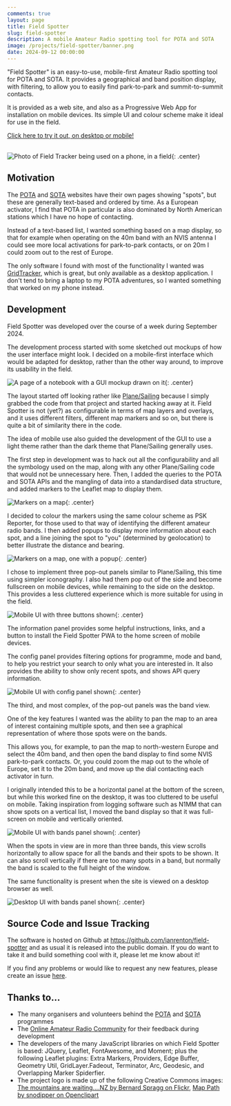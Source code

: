 ```yaml
---
comments: true
layout: page
title: Field Spotter
slug: field-spotter
description: A mobile Amateur Radio spotting tool for POTA and SOTA
image: /projects/field-spotter/banner.png
date: 2024-09-12 00:00:00
---
```


"Field Spotter" is an easy-to-use, mobile-first Amateur Radio spotting tool for POTA and SOTA. It provides a geographical and band position display, with filtering, to allow you to easily find park-to-park and summit-to-summit contacts.

It is provided as a web site, and also as a Progressive Web App for installation on mobile devices. Its simple UI and colour scheme make it ideal for use in the field.

[Click here to try it out, on desktop or mobile!](https://fieldspotter.ianrenton.com/)<br/><br/>

![Photo of Field Tracker being used on a phone, in a field](/projects/field-spotter/field-use-photo-1.jpg){: .center}

## Motivation

The [POTA](https://pota.app/) and [SOTA](https://sotawatch.sota.org.uk/en/) websites have their own pages showing "spots", but these are generally text-based and ordered by time. As a European activator, I find that POTA in particular is also dominated by North American stations which I have no hope of contacting.

Instead of a text-based list, I wanted something based on a map display, so that for example when operating on the 40m band with an NVIS antenna I could see more local activations for park-to-park contacts, or on 20m I could zoom out to the rest of Europe.

The only software I found with most of the functionality I wanted was [GridTracker](https://gridtracker.org/), which is great, but only available as a desktop application. I don't tend to bring a laptop to my POTA adventures, so I wanted something that worked on my phone instead.

## Development

Field Spotter was developed over the course of a week during September 2024.

The development process started with some sketched out mockups of how the user interface might look. I decided on a mobile-first interface which would be adapted for desktop, rather than the other way around, to improve its usability in the field.

![A page of a notebook with a GUI mockup drawn on it](/projects/field-spotter/sketch.jpg){: .center}

The layout started off looking rather like [Plane/Sailing](/hardware/planesailing) because I simply grabbed the code from that project and started hacking away at it. Field Spotter is not (yet?) as configurable in terms of map layers and overlays, and it uses different filters, different map markers and so on, but there is quite a bit of similarity there in the code.

The idea of mobile use also guided the development of the GUI to use a light theme rather than the dark theme that Plane/Sailing generally uses.

The first step in development was to hack out all the configurability and all the symbology used on the map, along with any other Plane/Sailing code that would not be unnecessary here. Then, I added the queries to the POTA and SOTA APIs and the mangling of data into a standardised data structure, and added markers to the Leaflet map to display them.

![Markers on a map](/projects/field-spotter/markers.png){: .center}

I decided to colour the markers using the same colour scheme as PSK Reporter, for those used to that way of identifying the different amateur radio bands. I then added popups to display more information about each spot, and a line joining the spot to "you" (determined by geolocation) to better illustrate the distance and bearing.

![Markers on a map, one with a popup](/projects/field-spotter/ss-desktop-popup-small-longrange.png){: .center}

I chose to implement three pop-out panels similar to Plane/Sailing, this time using simpler iconography. I also had them pop out of the side and become fullscreen on mobile devices, while remaining to the side on the desktop. This provides a less cluttered experience which is more suitable for using in the field.

![Mobile UI with three buttons shown](/projects/field-spotter/ss-mobile-buttons.png){: .center}

The information panel provides some helpful instructions, links, and a button to install the Field Spotter PWA to the home screen of mobile devices.

The config panel provides filtering options for programme, mode and band, to help you restrict your search to only what you are interested in. It also provides the ability to show only recent spots, and shows API query information.

![Mobile UI with config panel shown](/projects/field-spotter/ss-mobile-config.png){: .center}

The third, and most complex, of the pop-out panels was the band view.

One of the key features I wanted was the ability to pan the map to an area of interest containing multiple spots, and then see a graphical representation of where those spots were on the bands.

This allows you, for example, to pan the map to north-western Europe and select the 40m band, and then open the band display to find some NVIS park-to-park contacts. Or, you could zoom the map out to the whole of Europe, set it to the 20m band, and move up the dial contacting each activator in turn.

I originally intended this to be a horizontal panel at the bottom of the screen, but while this worked fine on the desktop, it was too cluttered to be useful on mobile. Taking inspiration from logging software such as N1MM that can show spots on a vertical list, I moved the band display so that it was full-screen on mobile and vertically oriented.

![Mobile UI with bands panel shown](/projects/field-spotter/ss-mobile-bands.png){: .center}

When the spots in view are in more than three bands, this view scrolls horizontally to allow space for all the bands and their spots to be shown. It can also scroll vertically if there are too many spots in a band, but normally the band is scaled to the full height of the window.

The same functionality is present when the site is viewed on a desktop browser as well.

![Desktop UI with bands panel shown](/projects/field-spotter/ss-desktop-bands.png){: .center}

## Source Code and Issue Tracking

The software is hosted on Github at https://github.com/ianrenton/field-spotter and as usual it is released into the public domain. If you do want to take it and build something cool with it, please let me know about it!

If you find any problems or would like to request any new features, please create an issue [here](https://github.com/ianrenton/field-spotter/issues).


## Thanks to...

* The many organisers and volunteers behind the [POTA](https://parksontheair.com/) and [SOTA](https://www.sota.org.uk/) programmes
* The [Online Amateur Radio Community](https://oarc.uk) for their feedback during development
* The developers of the many JavaScript libraries on which Field Spotter is based: JQuery, Leaflet, FontAwesome, and Moment; plus the following Leaflet plugins: Extra Markers, Providers, Edge Buffer, Geometry Util, GridLayer.Fadeout, Terminator, Arc, Geodesic, and Overlapping Marker Spiderfier.
* The project logo is made up of the following Creative Commons images: [The mountains are waiting….NZ by Bernard Spragg on Flickr](https://www.flickr.com/photos/88123769@N02/15179004889), 
[Map Path by snodipper on Openclipart](https://openclipart.org/detail/281636/map-path)
